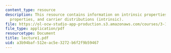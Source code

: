 ```yaml
---
content_type: resource
description: This resource contains information on intrinsic properties, extrinsic
  properties, and carrier distributions (intrinsic).
file: https://ol-ocw-studio-app-production.s3.amazonaws.com/courses/3-15-electrical-optical-magnetic-materials-and-devices-fall-2006/a3b94baf512eac5e3272b6f2f9b59467_lecture1.pdf
file_type: application/pdf
resourcetype: Document
title: lecture1.pdf
uid: a3b94baf-512e-ac5e-3272-b6f2f9b59467
---
```

